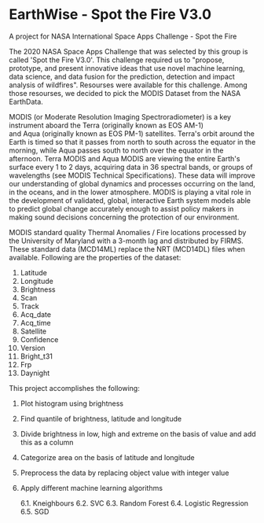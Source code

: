 # EarthWise - Spot the Fire V3.0
A project for NASA International Space Apps Challenge - Spot the Fire 

The 2020 NASA Space Apps Challenge that was selected by this group is called 'Spot the Fire V3.0'. This challenge required us to "propose, prototype, and present innovative ideas that use novel machine learning, data science, and data fusion for the prediction, detection and impact analysis of wildfires". Resourses were available for this challenge. Among those resourses, we decided to pick the MODIS Dataset from the NASA EarthData. 

MODIS (or Moderate Resolution Imaging Spectroradiometer) is a key instrument aboard the Terra (originally known as EOS AM-1) and Aqua (originally known as EOS PM-1) satellites. Terra's orbit around the Earth is timed so that it passes from north to south across the equator in the morning, while Aqua passes south to north over the equator in the afternoon. Terra MODIS and Aqua MODIS are viewing the entire Earth's surface every 1 to 2 days, acquiring data in 36 spectral bands, or groups of wavelengths (see MODIS Technical Specifications). These data will improve our understanding of global dynamics and processes occurring on the land, in the oceans, and in the lower atmosphere. MODIS is playing a vital role in the development of validated, global, interactive Earth system models able to predict global change accurately enough to assist policy makers in making sound decisions concerning the protection of our environment.


MODIS standard quality Thermal Anomalies / Fire locations processed by the University of Maryland with a 3-month lag and distributed by FIRMS. These standard data (MCD14ML) replace the NRT (MCD14DL) files when available. Following are the properties of the dataset:

1. Latitude
2. Longitude
3. Brightness
4. Scan
5. Track 
6. Acq_date
7. Acq_time
8. Satellite
9. Confidence
10. Version
11. Bright_t31
12. Frp
13. Daynight

This project accomplishes the following: 

1. Plot histogram using brightness

2. Find quantile of brightness, latitude and longitude

3. Divide brightness in low, high and extreme on the basis of value and add this as a column

4. Categorize area on the basis of latitude and longitude

5. Preprocess the data by replacing object value with integer value

6. Apply different machine learning algorithms

    6.1. Kneighbours
    6.2. SVC
    6.3. Random Forest
    6.4. Logistic Regression
    6.5. SGD
